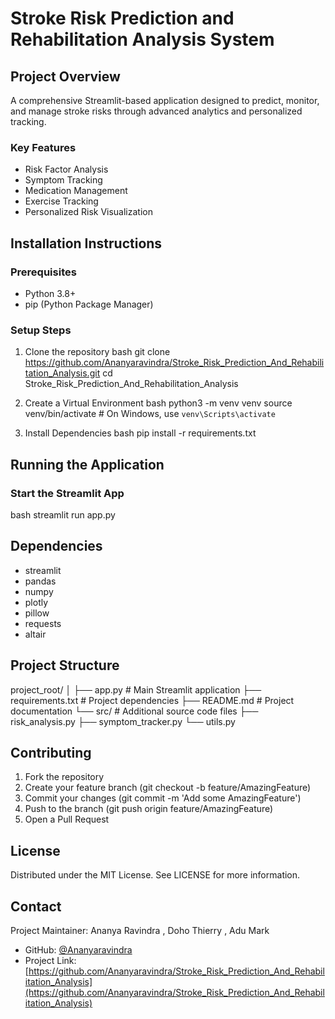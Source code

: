 # Stroke Risk Prediction and Rehabilitation Analysis System

## Project Overview
A comprehensive Streamlit-based application designed to predict, monitor, and manage stroke risks through advanced analytics and personalized tracking.

### Key Features
- Risk Factor Analysis
- Symptom Tracking
- Medication Management
- Exercise Tracking
- Personalized Risk Visualization

## Installation Instructions

### Prerequisites
- Python 3.8+
- pip (Python Package Manager)

### Setup Steps
1. Clone the repository
bash
git clone https://github.com/Ananyaravindra/Stroke_Risk_Prediction_And_Rehabilitation_Analysis.git
cd Stroke_Risk_Prediction_And_Rehabilitation_Analysis


2. Create a Virtual Environment
bash
python3 -m venv venv
source venv/bin/activate  # On Windows, use `venv\Scripts\activate`


3. Install Dependencies
bash
pip install -r requirements.txt


## Running the Application

### Start the Streamlit App
bash
streamlit run app.py


## Dependencies
- streamlit
- pandas
- numpy
- plotly
- pillow
- requests
- altair

## Project Structure

project_root/
│
├── app.py                  # Main Streamlit application
├── requirements.txt        # Project dependencies
├── README.md               # Project documentation
└── src/                    # Additional source code files
    ├── risk_analysis.py
    ├── symptom_tracker.py
    └── utils.py


## Contributing
1. Fork the repository
2. Create your feature branch (git checkout -b feature/AmazingFeature)
3. Commit your changes (git commit -m 'Add some AmazingFeature')
4. Push to the branch (git push origin feature/AmazingFeature)
5. Open a Pull Request

## License
Distributed under the MIT License. See LICENSE for more information.

## Contact
Project Maintainer: Ananya Ravindra , Doho Thierry , Adu Mark
- GitHub: [@Ananyaravindra](https://github.com/Ananyaravindra)
- Project Link: [https://github.com/Ananyaravindra/Stroke_Risk_Prediction_And_Rehabilitation_Analysis](https://github.com/Ananyaravindra/Stroke_Risk_Prediction_And_Rehabilitation_Analysis)
